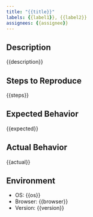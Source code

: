 ```yaml
---
title: "{{title}}"
labels: {{label1}}, {{label2}}
assignees: {{assignee}}
---
```


## Description
{{description}}

## Steps to Reproduce
{{steps}}

## Expected Behavior
{{expected}}

## Actual Behavior
{{actual}}

## Environment
- OS: {{os}}
- Browser: {{browser}}
- Version: {{version}} 